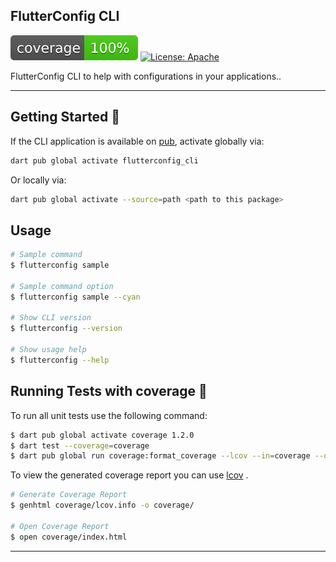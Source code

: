 ## FlutterConfig CLI

![coverage][coverage_badge]
[![License: Apache][license_badge]][license_link]

FlutterConfig CLI to help with configurations in your applications..

---

## Getting Started 🚀

If the CLI application is available on [pub](https://pub.dev), activate globally via:

```sh
dart pub global activate flutterconfig_cli
```

Or locally via:

```sh
dart pub global activate --source=path <path to this package>
```

## Usage

```sh
# Sample command
$ flutterconfig sample

# Sample command option
$ flutterconfig sample --cyan

# Show CLI version
$ flutterconfig --version

# Show usage help
$ flutterconfig --help
```

## Running Tests with coverage 🧪

To run all unit tests use the following command:

```sh
$ dart pub global activate coverage 1.2.0
$ dart test --coverage=coverage
$ dart pub global run coverage:format_coverage --lcov --in=coverage --out=coverage/lcov.info
```

To view the generated coverage report you can use [lcov](https://github.com/linux-test-project/lcov)
.

```sh
# Generate Coverage Report
$ genhtml coverage/lcov.info -o coverage/

# Open Coverage Report
$ open coverage/index.html
```

---

[coverage_badge]: coverage_badge.svg
[license_badge]: https://img.shields.io/badge/license-Apache--2.0-success.svg
[license_link]: ./LICENSE
